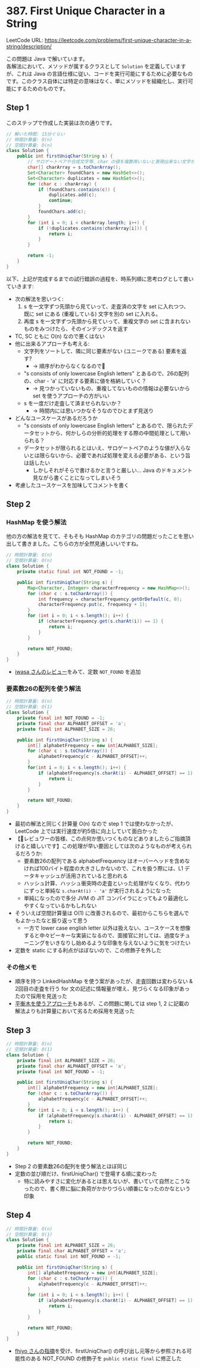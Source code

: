 # 387. First Unique Character in a String

LeetCode URL: https://leetcode.com/problems/first-unique-character-in-a-string/description/

この問題は Java で解いています。  
各解法において、メソッドが属するクラスとして `Solution` を定義していますが、これは Java の言語仕様に従い、コードを実行可能にするために必要なものです。このクラス自体には特定の意味はなく、単にメソッドを組織化し、実行可能にするためのものです。

## Step 1

このステップで作成した実装は次の通りです。

```java
// 解いた時間: 15分ぐらい
// 時間計算量: O(n)
// 空間計算量: O(n) 
class Solution {
    public int firstUniqChar(String s) {
        // サロゲートペアや合成文字等、char の値を複数用いないと表現出来ない文字が来ないことを想定しています。
        char[] charArray = s.toCharArray();
        Set<Character> foundChars = new HashSet<>();
        Set<Character> duplicates = new HashSet<>();
        for (char c : charArray) {
            if (foundChars.contains(c)) {
                duplicates.add(c);
                continue;
            }
            foundChars.add(c);
        }
        for (int i = 0; i < charArray.length; i++) {
            if (!duplicates.contains(charArray[i])) {
                return i;
            }
        }

        return -1;
    }
}
```

以下、上記が完成するまでの試行錯誤の過程を、時系列順に思考ログとして書いていきます:

- 次の解法を思いつく:
    1. s を一文字ずつ先頭から見ていって、走査済の文字を set に入れつつ、既に set にある (重複している) 文字を別の set に入れる。
    2. 再度 s を一文字ずつ先頭から見ていって、重複文字の set に含まれないものをみつけたら、そのインデックスを返す
- TC, SC ともに O(n) なので悪くはない
- 他に出来るアプローチも考える:
    - 文字列をソートして、隣に同じ要素がない (ユニークである) 要素を返す?
        - -> 順序がわからなくなるので🙅
    - "s consists of only lowercase English letters" とあるので、26の配列の、char - 'a' に対応する要素に値を格納していく？
        - -> 見つかっていないもの、重複してないものの情報は必要ないから set を使うアプローチの方がいい
    - s を一度だけ走査して済ませられないか？
        - -> 時間内には思いつかなそうなのでひとまず見送り
- どんなユースケースがあるだろうか
    - "s consists of only lowercase English letters" とあるので、限られたデータセットから、何かしらの分析的処理をする際の中間処理として用いられる？
    - データセットが限られるとはいえ、サロゲートペアのような値が入らないとは限らないから、必要であれば処理を変える必要がある、という旨は話したい
        - しかしそれがそらで書けるかと言うと厳しい... Java のドキュメント見ながら書くことになってしまいそう
- 考慮したユースケースを加味してコメントを書く

## Step 2

### HashMap を使う解法

他の方の解法を見てて、そもそも HashMap のカテゴリの問題だったことを思い出して書きました。こちらの方が全然見通しいいですね。

```java
// 時間計算量: O(n)
// 空間計算量: O(n) 
class Solution {
    private static final int NOT_FOUND = -1;

    public int firstUniqChar(String s) {
        Map<Character, Integer> characterFrequency = new HashMap<>();
        for (char c : s.toCharArray()) {
            int frequency = characterFrequency.getOrDefault(c, 0);
            characterFrequency.put(c, frequency + 1);
        }
        for (int i = 0; i < s.length(); i++) {
            if (characterFrequency.get(s.charAt(i)) == 1) {
                return i;
            }
        }

        return NOT_FOUND;
    }
}
```

- [iwasa さんのレビュー](https://github.com/kazukiii/leetcode/pull/16/files#r1650394921)をみて、定数 `NOT_FOUND` を追加

### 要素数26の配列を使う解法

```java
// 時間計算量: O(n)
// 空間計算量: O(1) 
class Solution {
    private final int NOT_FOUND = -1;
    private final char ALPHABET_OFFSET = 'a';
    private final int ALPHABET_SIZE = 26;

    public int firstUniqChar(String s) {
        int[] alphabetFrequency = new int[ALPHABET_SIZE];
        for (char c : s.toCharArray()) {
            alphabetFrequency[c - ALPHABET_OFFSET]++;
        }
        for(int i = 0; i < s.length(); i++) {
            if (alphabetFrequency[s.charAt(i) - ALPHABET_OFFSET] == 1) {
                return i;
            }
        }

        return NOT_FOUND;
    }
}
```

- 最初の解法と同じく計算量 O(n) なので step 1 では使わなかったが、LeetCode 上では実行速度が約5倍に向上していて面白かった
- 【🚨レビュワーの皆様、この点何か思いつくものなどありましたらご指摘頂けると嬉しいです】この処理が早い要因としては次のようなものが考えられるだろうか:
    - 要素数26の配列である alphabetFrequency はオーバーヘッドを含めなければ100バイト程度の大きさしかないので、これを扱う際には、L1 データキャッシュが活用されていると思われる
    - ハッシュ計算、ハッシュ衝突時の走査といった処理がなくなり、代わりにずっと単純な `s.charAt(i) - 'a'` が実行されるようになった
    - 単純になったので多分 JVM の JIT コンパイラにとってもより最適化しやすくなっているかもしれない
- そういえば空間計算量は O(1) に改善されるので、最初からこちらを選んでもよかったなと振り返って思う
    - 一方で lower case english letter 以外は扱えない、ユースケースを想像すると中々ピーキーな実装になるので、面接官に対しては、過度なチューニングをいきなりし始めるような印象を与えないように気をつけたい
- 定数を static にする利点がほぼないので、この修飾子を外した

### その他メモ

- 順序を持つ LinkedHashMap を使う案があったが、走査回数は変わらない & 2回目の走査を行う for 文の記述に情報量が増え、見づらくなる印象があったので採用を見送った
- [平衡木を使うアプローチ](https://github.com/nittoco/leetcode/pull/20#discussion_r1642843424)もあるが、この問題に関しては step 1, 2 に記載の解法よりも計算量において劣るため採用を見送った

## Step 3

```java
// 時間計算量: O(n)
// 空間計算量: O(1) 
class Solution {
    private final int ALPHABET_SIZE = 26;
    private final char ALPHABET_OFFSET = 'a';
    private final int NOT_FOUND = -1;

    public int firstUniqChar(String s) {
        int[] alphabetFrequency = new int[ALPHABET_SIZE];
        for (char c : s.toCharArray()) {
            alphabetFrequency[c - ALPHABET_OFFSET]++;
        }
        for (int i = 0; i < s.length(); i++) {
            if (alphabetFrequency[s.charAt(i) - ALPHABET_OFFSET] == 1) {
                return i;
            }
        }

        return NOT_FOUND;
    }
}
```

- Step 2 の要素数26の配列を使う解法とほぼ同じ
- 定数の並び順だけ、firstUniqChar() で登場する順に変わった
    - 特に読みやすさに変化があるとは思えないが、書いていて自然とこうなったので、書く際に脳に負荷がかかりづらい順番になったのかなという印象

## Step 4

```java
// 時間計算量: O(n)
// 空間計算量: O(1) 
class Solution {
    private final int ALPHABET_SIZE = 26;
    private final char ALPHABET_OFFSET = 'a';
    public static final int NOT_FOUND = -1;

    public int firstUniqChar(String s) {
        int[] alphabetFrequency = new int[ALPHABET_SIZE];
        for (char c : s.toCharArray()) {
            alphabetFrequency[c - ALPHABET_OFFSET]++;
        }
        for (int i = 0; i < s.length(); i++) {
            if (alphabetFrequency[s.charAt(i) - ALPHABET_OFFSET] == 1) {
                return i;
            }
        }

        return NOT_FOUND;
    }
}
```

- [fhiyo さんの指摘](https://github.com/seal-azarashi/leetcode/pull/15#discussion_r1704435525)を受け、firstUniqChar() の呼び出し元等から参照される可能性のある NOT_FOUND の修飾子を `public static final` に修正した
